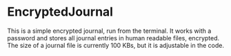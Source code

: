 # EncryptedJournal
This is a simple encrypted journal, run from the terminal.
It works with a password and stores all journal entries in human readable files, encrypted.
The size of a journal file is currently 100 KBs, but it is adjustable in the code.
